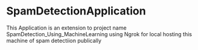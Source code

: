 # SpamDetectionApplication
This Application is an extension to project name SpamDetection_Using_MachineLearning using Ngrok for local hosting this machine of spam detectiion publically
